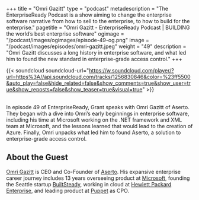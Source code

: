 +++
title = "Omri Gazitt"
type = "podcast"
metadescription = "The EnterpriseReady Podcast is a show aiming to change the enterprise software narrative from how to sell to the enterprise, to how to build for the enterprise."
pagetitle = "Omri Gazitt - EnterpriseReady Podcast | BUILDING the world’s best enterprise software"
ogimage = "/podcast/images/ogimages/episode-49-og.png"
image = "/podcast/images/episodes/omri-gazitt.jpeg"
weight = "49"
description = "Omri Gazitt discusses a long history in enterprise software, and what led him to found the new standard in enterprise-grade access control."
+++

{{< soundcloud soundcloud-url="https://w.soundcloud.com/player/?url=https%3A//api.soundcloud.com/tracks/1256830846&color=%23ff5500&auto_play=false&hide_related=false&show_comments=true&show_user=true&show_reposts=false&show_teaser=true&visual=true" >}}


\
In episode 49 of EnterpriseReady, Grant speaks with Omri Gazitt of Aserto. They began with a dive into Omri’s early beginnings in enterprise software, including his time at Microsoft working on the .NET framework and XML team at Microsoft, and the lessons learned that would lead to the creation of Azure. Finally, Omri unpacks what led him to found Aserto, a solution to enterprise-grade access control.

## About the Guest 

[Omri Gazitt](https://twitter.com/omrig) is CEO and Co-Founder of [Aserto](https://www.aserto.com/). His expansive enterprise career journey includes 13 years overseeing product at [Microsoft](https://www.microsoft.com/en-us/?ql=3), founding the Seattle startup [BuiltSteady](https://www.crunchbase.com/organization/builtsteady), working in cloud at [Hewlett Packard Enterprise](https://www.hpe.com/us/en/home.html), and leading product at [Puppet](https://puppet.com/) as CPO.